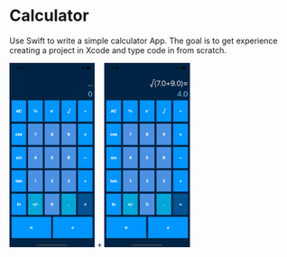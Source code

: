 # Calculator
Use Swift to write a simple calculator App. The goal is to get experience creating a project in Xcode and type code in from scratch.

<img src="./test0.png" width="30%" height="30%"> +
<img src="./test1.png" width="30%" height="30%">
